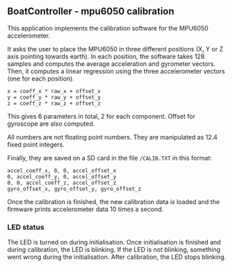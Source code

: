 ## BoatController - mpu6050 calibration

This application implements the calibration software for the MPU6050 accelerometer.

It asks the user to place the MPU6050 in three different positions (X, Y or Z axis pointing towards earth).
In each position, the software takes 128 samples and computes the average acceleration and gyrometer vectors.
Then, it computes a linear regression using the three accelerometer vectors (one for each position).

```
x = coeff_x * raw_x + offset_x
y = coeff_y * raw_y + offset_y
z = coeff_z * raw_z + offset_z
```

This gives 6 parameters in total, 2 for each component. Offset for gyroscope are also computed.

All numbers are not floating point numbers. They are manipulated as 12.4 fixed point integers.

Finally, they are saved on a SD card in the file ```/CALIB.TXT``` in this format:

```
accel_coeff_x, 0, 0, accel_offset_x
0, accel_coeff_y, 0, accel_offset_y
0, 0, accel_coeff_z, accel_offset_z
gyro_offset_x, gyro_offset_y, gyro_offset_z
```

Once the calibration is finished, the new calibration data is loaded and the firmware prints accelerometer data 10 times a second.

### LED status

The LED is turned on during initialisation. Once initialisation is finished and during calibration, the LED is blinking. If the LED is not blinking, something went wrong during the initialisation. After calibration, the LED stops blinking.
